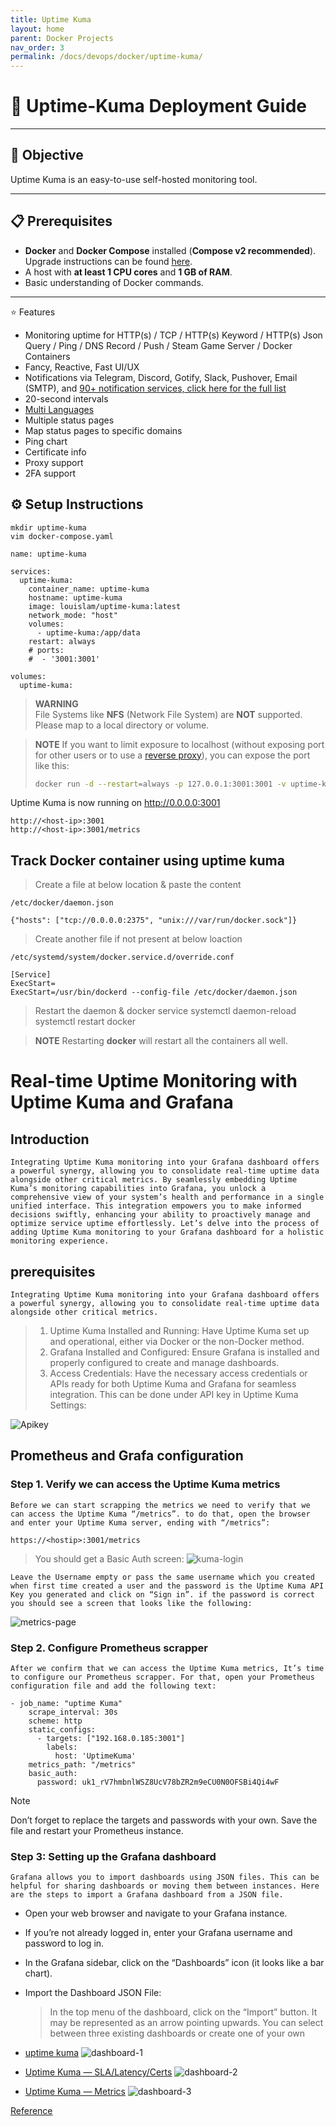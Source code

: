 ```yaml
---
title: Uptime Kuma
layout: home
parent: Docker Projects
nav_order: 3
permalink: /docs/devops/docker/uptime-kuma/
---
```


# 🚀 **Uptime-Kuma Deployment Guide**

---

## 🎯 **Objective**

Uptime Kuma is an easy-to-use self-hosted monitoring tool.

---

## 📋 **Prerequisites**

- **Docker** and **Docker Compose** installed (**Compose v2 recommended**). Upgrade instructions can be found [here](https://docs.docker.com/compose/migrate/).
- A host with **at least 1 CPU cores** and **1 GB of RAM**.
- Basic understanding of Docker commands.

---

⭐ Features

- Monitoring uptime for HTTP(s) / TCP / HTTP(s) Keyword / HTTP(s) Json Query / Ping / DNS Record / Push / Steam Game Server / Docker Containers
- Fancy, Reactive, Fast UI/UX
- Notifications via Telegram, Discord, Gotify, Slack, Pushover, Email (SMTP), and [90+ notification services, click here for the full list](https://github.com/louislam/uptime-kuma/tree/master/src/components/notifications)
- 20-second intervals
- [Multi Languages](https://github.com/louislam/uptime-kuma/tree/master/src/lang)
- Multiple status pages
- Map status pages to specific domains
- Ping chart
- Certificate info
- Proxy support
- 2FA support

## ⚙️ **Setup Instructions**

```shell
mkdir uptime-kuma
vim docker-compose.yaml
```

```shell
name: uptime-kuma

services:
  uptime-kuma:
    container_name: uptime-kuma
    hostname: uptime-kuma
    image: louislam/uptime-kuma:latest
    network_mode: "host"
    volumes:
      - uptime-kuma:/app/data
    restart: always
    # ports:
    #  - '3001:3001'

volumes:
  uptime-kuma:
```

> **WARNING**  
> File Systems like **NFS** (Network File System) are **NOT** supported. Please map to a local directory or volume.

> **NOTE**
> If you want to limit exposure to localhost (without exposing port for other users or to use a [reverse proxy](https://github.com/louislam/uptime-kuma/wiki/Reverse-Proxy)), you can expose the port like this:
>
> ```bash
> docker run -d --restart=always -p 127.0.0.1:3001:3001 -v uptime-kuma:/app/data --name uptime-kuma louislam/uptime-kuma:1
> ```

Uptime Kuma is now running on <http://0.0.0.0:3001>

```shell
http://<host-ip>:3001
http://<host-ip>:3001/metrics
```

## Track Docker container using uptime kuma

> Create a file at below location & paste the content

```shell
/etc/docker/daemon.json

{"hosts": ["tcp://0.0.0.0:2375", "unix:///var/run/docker.sock"]}
```

> Create another file if not present at below loaction

```shell
/etc/systemd/system/docker.service.d/override.conf

[Service]
ExecStart=
ExecStart=/usr/bin/dockerd --config-file /etc/docker/daemon.json
```

> Restart the daemon & docker service
> systemctl daemon-reload
> systemctl restart docker

> **NOTE**
> Restarting **docker** will restart all the containers all well.

# Real-time Uptime Monitoring with Uptime Kuma and Grafana

## Introduction

```plaintext
Integrating Uptime Kuma monitoring into your Grafana dashboard offers a powerful synergy, allowing you to consolidate real-time uptime data alongside other critical metrics. By seamlessly embedding Uptime Kuma’s monitoring capabilities into Grafana, you unlock a comprehensive view of your system’s health and performance in a single unified interface. This integration empowers you to make informed decisions swiftly, enhancing your ability to proactively manage and optimize service uptime effortlessly. Let’s delve into the process of adding Uptime Kuma monitoring to your Grafana dashboard for a holistic monitoring experience.
```

## prerequisites

```plaintext
Integrating Uptime Kuma monitoring into your Grafana dashboard offers a powerful synergy, allowing you to consolidate real-time uptime data alongside other critical metrics.
```

> 1. Uptime Kuma Installed and Running: Have Uptime Kuma set up and operational, either via Docker or the non-Docker method.
> 2. Grafana Installed and Configured: Ensure Grafana is installed and properly configured to create and manage dashboards.
> 3. Access Credentials: Have the necessary access credentials or APIs ready for both Uptime Kuma and Grafana for seamless integration. This can be done under API key in Uptime Kuma Settings:

![Apikey](./images/Apikey.png)

## Prometheus and Grafa configuration

### Step 1. Verify we can access the Uptime Kuma metrics

```plaintext
Before we can start scrapping the metrics we need to verify that we can access the Uptime Kuma “/metrics”. to do that, open the browser and enter your Uptime Kuma server, ending with “/metrics”:
```

```shell
https://<hostip>:3001/metrics
```

> You should get a Basic Auth screen:
> ![kuma-login](./images/kuma-login.png)

```plaintext
Leave the Username empty or pass the same username which you created when first time created a user and the password is the Uptime Kuma API Key you generated and click on “Sign in”. if the password is correct you should see a screen that looks like the following:
```

![metrics-page](./images/metrics-page.png)

### Step 2. Configure Prometheus scrapper

```plaintext
After we confirm that we can access the Uptime Kuma metrics, It’s time to configure our Prometheus scrapper. For that, open your Prometheus configuration file and add the following text:
```

```shell
- job_name: "uptime Kuma"
    scrape_interval: 30s
    scheme: http
    static_configs:
      - targets: ["192.168.0.185:3001"]
        labels:
          host: 'UptimeKuma'
    metrics_path: "/metrics"
    basic_auth:
      password: uk1_rV7hmbnlWSZ8UcV78bZR2m9eCU0N0OFSBi4Qi4wF
```

> [!NOTE]
> Don’t forget to replace the targets and passwords with your own. Save the file and restart your Prometheus instance.

### Step 3: Setting up the Grafana dashboard

```plaintext
Grafana allows you to import dashboards using JSON files. This can be helpful for sharing dashboards or moving them between instances. Here are the steps to import a Grafana dashboard from a JSON file.
```

- Open your web browser and navigate to your Grafana instance.
- If you’re not already logged in, enter your Grafana username and password to log in.
- In the Grafana sidebar, click on the “Dashboards” icon (it looks like a bar chart).

- Import the Dashboard JSON File:

  > In the top menu of the dashboard, click on the “Import” button. It may be represented as an arrow pointing upwards.
  > You can select between three existing dashboards or create one of your own

- [uptime kuma](https://grafana.com/grafana/dashboards/14847-uptime-kuma/)
  ![dashboard-1](./images/dashboard-1.png)

- [Uptime Kuma — SLA/Latency/Certs](https://grafana.com/grafana/dashboards/18667-uptime-kuma-metrics/)
  ![dashboard-2](./images/dashboard-2.png)

- [Uptime Kuma — Metrics](https://grafana.com/grafana/dashboards/18278-uptime-kuma/)
  ![dashboard-3](./images/dashboard-3.png)

[Reference](https://medium.com/@tomer.klein/real-time-uptime-monitoring-with-uptime-kuma-and-grafana-16638d6a579f)

